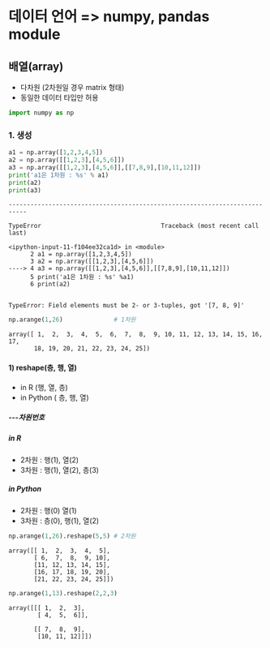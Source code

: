 # 데이터 언어 => numpy, pandas module

## 배열(array)
- 다차원 (2차원일 경우 matrix 형태)
- 동일한 데이터 타입만 허용


```python
import numpy as np
```

### 1. 생성


```python
a1 = np.array([1,2,3,4,5])
a2 = np.array([[1,2,3],[4,5,6]])
a3 = np.array([[1,2,3],[4,5,6]],[[7,8,9],[10,11,12]])
print('a1은 1차원 : %s' % a1)
print(a2)
print(a3)
```


    ---------------------------------------------------------------------------

    TypeError                                 Traceback (most recent call last)

    <ipython-input-11-f104ee32ca1d> in <module>
          2 a1 = np.array([1,2,3,4,5])
          3 a2 = np.array([[1,2,3],[4,5,6]])
    ----> 4 a3 = np.array([[1,2,3],[4,5,6]],[[7,8,9],[10,11,12]])
          5 print('a1은 1차원 : %s' %a1)
          6 print(a2)
    

    TypeError: Field elements must be 2- or 3-tuples, got '[7, 8, 9]'



```python
np.arange(1,26)              # 1차원
```




    array([ 1,  2,  3,  4,  5,  6,  7,  8,  9, 10, 11, 12, 13, 14, 15, 16, 17,
           18, 19, 20, 21, 22, 23, 24, 25])



#### 1) reshape(층, 행, 열)
- in R (행, 열, 층)
- in Python ( 층, 행, 열)

##### ---차원번호
##### in R 
- 2차원 : 행(1), 열(2)
- 3차원 : 행(1), 열(2), 층(3)

##### in Python 
- 2차원 : 행(0) 열(1)
- 3차원 : 층(0), 행(1), 열(2)


```python
np.arange(1,26).reshape(5,5) # 2차원
```




    array([[ 1,  2,  3,  4,  5],
           [ 6,  7,  8,  9, 10],
           [11, 12, 13, 14, 15],
           [16, 17, 18, 19, 20],
           [21, 22, 23, 24, 25]])




```python
np.arange(1,13).reshape(2,2,3)
```




    array([[[ 1,  2,  3],
            [ 4,  5,  6]],
    
           [[ 7,  8,  9],
            [10, 11, 12]]])


